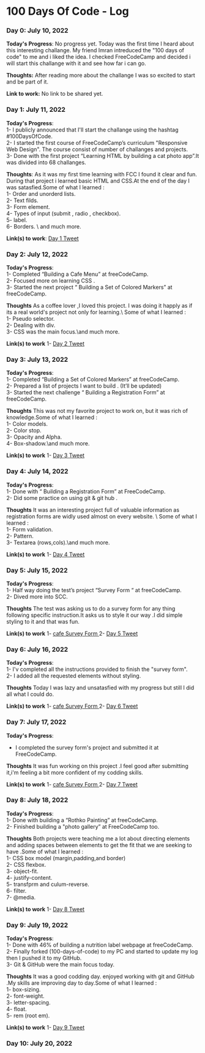 # 100 Days Of Code - Log

### Day 0: July 10, 2022

**Today's Progress**: No progress yet. Today was the first time I heard about this interesting challange. My friend Imran intreduced the "100 days of code" to me and i liked the idea. I checked FreeCodeCamp and decided i will start this challange with it and see how far i can go.

**Thoughts:** After reading more about the challange I was so excited to start and be part of it.

**Link to work:** No link to be shared yet.

### Day 1: July 11, 2022

**Today's Progress**: \
1- I publicly announced that I'll start the challange using the hashtag #100DaysOfCode. \
2- I started the first course of FreeCodeCamp’s curriculum "Responsive Web Design". The course consist of number of challanges and projects. \
3- Done with the first project “Learning HTML by building a cat photo app”.It was divided into 68 challanges.


**Thoughts**: As it was my first time learning with FCC I found it clear and fun. During that project i learned basic HTML and CSS.At the end of the day I was satasfied.Some of what I learned : \
1- Order and unorderd lists. \
2- Text filds. \
3- Form element. \
4- Types of input (submit , radio , checkbox). \
5- label. \
6- Borders. \ and much more. 

**Link(s) to work**: [Day 1 Tweet](https://twitter.com/ManalAbobakr/status/1546280017172185088)


### Day 2: July 12, 2022

**Today's Progress**: \
1- Completed “Building a Cafe Menu” at freeCodeCamp. \
2- Focused more on learning CSS . \
3- Started the next project “ Building a Set of Colored Markers” at freeCodeCamp.

**Thoughts** As a coffee lover ,I loved this project. I was doing it happly as if its a real world's project not only for learning.\ Some of what I learned : \
1- Pseudo selector.\
2- Dealing with div.\
3- CSS was the main focus.\and much more. 


**Link(s) to work**
1- [Day 2 Tweet](https://twitter.com/ManalAbobakr/status/1546763853429559297)


### Day 3: July 13, 2022

**Today's Progress**:\
1- Completed “Building a Set of Colored Markers” at freeCodeCamp.\
2- Prepared a list of projects I want to build . (It’ll be updated)\
3- Started the next challenge “ Building a Registration Form” 
at freeCodeCamp.

**Thoughts** This was not my favorite project to work on, but it was rich of knowledge.Some of what I learned : \
1- Color models.\
2- Color stop.\
3- Opacity and Alpha.\
4- Box-shadow.\and much more. 

**Link(s) to work**
1- [Day 3 Tweet](https://twitter.com/ManalAbobakr/status/1546977838946852864)


### Day 4: July 14, 2022

**Today's Progress**:\
1- Done with “ Building a Registration Form” at FreeCodeCamp.\
2- Did some practice on using git & git hub .

**Thoughts** It was an interesting project full of valuable information as registration forms are widly used almost on every website. \ Some of what I learned : \
1- Form validation.\
2- Pattern.\
3- Textarea (rows,cols).\and much more. 

**Link(s) to work**
1- [Day 4 Tweet](https://twitter.com/ManalAbobakr/status/1547481934468526081)


### Day 5: July 15, 2022

**Today's Progress**:\
1- Half way doing the test’s project “Survey Form “ at freeCodeCamp.\
2- Dived more into SCC.

**Thoughts** The test was asking us to do a survey form for any thing following specific instruction.It asks us to style it our way .I did simple styling to it and that was fun.

**Link(s) to work**
1- [cafe Survey Form ](https://manalynx.github.io/survey-form/)
2- [Day 5 Tweet](https://twitter.com/ManalAbobakr/status/1547865617734123520)


### Day 6: July 16, 2022

**Today's Progress**:\
1- I'v completed all the instructions  provided to finish the "survey form".\
2- I added all the requested elements without styling.

**Thoughts** Today I was lazy and unsatasfied with my progress but still I did all what I could do.

**Link(s) to work**
1- [cafe Survey Form ](https://manalynx.github.io/survey-form/)
2- [Day 6 Tweet](https://twitter.com/ManalAbobakr/status/1548311233199190017)


### Day 7: July 17, 2022

**Today's Progress**:  
- I completed the survey form's project and submitted it at FreeCodeCamp.

**Thoughts** It was fun working on this project .I feel good after submitting it,i'm feeling a bit more confident of my codding skills.

**Link(s) to work**
1- [cafe Survey Form ](https://manalynx.github.io/survey-form/)
2- [Day 7 Tweet](https://twitter.com/ManalAbobakr/status/1548782823749734400)


### Day 8: July 18, 2022

**Today's Progress**:\
1- Done with building a “Rothko Painting”  at freeCodeCamp.\
2- Finished building a "photo gallery” at FreeCodeCamp too.

**Thoughts** Both projects were teaching me a lot about directing elements and adding spaces between elements to get the fit that we are seeking to have .Some of what I learned : \
1- CSS box model (margin,padding,and border)\
2- CSS flexbox.\
3- object-fit.\
4- justify-content.\
5- transfprm and culum-reverse.\
6- filter.\
7- @media.

**Link(s) to work**
1- [Day 8 Tweet](https://twitter.com/ManalAbobakr/status/1549092247693451265)


### Day 9: July 19, 2022

**Today's Progress**:\
1- Done with 46% of building a nutrition label webpage at freeCodeCamp.\
2- Finally forked (100-days-of-code) to my PC and started to update my log then I pushed it to my GitHub. \
3- Git & GitHub were the main focus today.

**Thoughts** It was a good codding day. enjoyed working with git and GitHub .My skills are improving day to day.Some of what I learned : \
1- box-sizing.\
2- font-weight.\
3- letter-spacing.\
4- float.\
5- rem (root em).

**Link(s) to work**
1- [Day 9 Tweet](https://twitter.com/ManalAbobakr/status/1549494501273907200)


### Day 10: July 20, 2022

